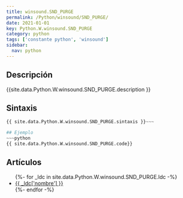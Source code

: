 ```yaml
---
title: winsound.SND_PURGE
permalink: /Python/winsound/SND_PURGE/
date: 2021-01-01
key: Python.W.winsound.SND_PURGE
category: python
tags: ['constante python', 'winsound']
sidebar: 
  nav: python
---
```


## Descripción
{{site.data.Python.W.winsound.SND_PURGE.description }}

## Sintaxis
~~~python
{{ site.data.Python.W.winsound.SND_PURGE.sintaxis }}~~~

## Ejemplo
~~~python
{{ site.data.Python.W.winsound.SND_PURGE.code}}
~~~

## Artículos
<ul>
{%- for _ldc in site.data.Python.W.winsound.SND_PURGE.ldc -%}
   <li>
       <a href="{{_ldc['url'] }}">{{ _ldc['nombre'] }}</a>
   </li>
{%- endfor -%}
</ul>
